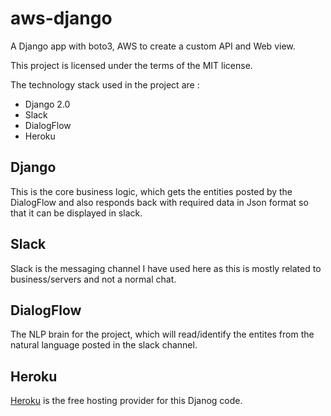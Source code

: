 # aws-django
A Django app with boto3, AWS to create a custom API and Web view.

This project is licensed under the terms of the MIT license.

The technology stack used in the project are :

- Django 2.0
- Slack
- DialogFlow
- Heroku

## Django

This is the core business logic, which gets the entities posted by the DialogFlow and also responds back with required data in Json format so that it can be displayed in slack.

## Slack

Slack is the messaging channel I have used here as this is mostly related to business/servers and not a normal chat.

## DialogFlow

The NLP brain for the project, which will read/identify the entites from the natural language posted in the slack channel.

## Heroku

[Heroku](https://www.heroku.com/) is the free hosting provider for this Djanog code.
